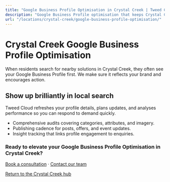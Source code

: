 ```yaml
---
title: "Google Business Profile Optimisation in Crystal Creek | Tweed Cloud"
description: "Google Business Profile optimisation that keeps Crystal Creek listings accurate and engaging."
url: "/locations/crystal-creek/google-business-profile-optimisation/"
---
```


# Crystal Creek Google Business Profile Optimisation

When residents search for nearby solutions in Crystal Creek, they often see your Google Business Profile first. We make sure it reflects your brand and encourages action.

## Show up brilliantly in local search

Tweed Cloud refreshes your profile details, plans updates, and analyses performance so you can respond to demand quickly.

- Comprehensive audits covering categories, attributes, and imagery.
- Publishing cadence for posts, offers, and event updates.
- Insight tracking that links profile engagement to enquiries.

### Ready to elevate your Google Business Profile Optimisation in Crystal Creek?

[Book a consultation](/consultation/) · [Contact our team](/contact/)

[Return to the Crystal Creek hub](/locations/crystal-creek/)
